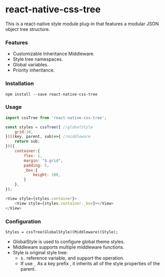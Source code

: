 # react-native-css-tree

This is a react-native style module plug-in that features a modular JSON object tree structure.

### Features

   * Customizable Inheritance Middleware.
   * Style tree namespaces.
   * Global variables.
   * Priority inheritance.
   
### Installation
```shell
npm install --save react-native-css-tree
```
### Usage
```javascript
import cssTree from 'react-native-css-tree';

const styles = cssTree({ //globalStyle
    grid:10,
})((key, parent, sub)=>{ //middleware
    return sub;
})({
    container:{
        flex: 1,
        margin: "$.grid",
        padding: 5,
        _box:{
            height: 100,
        }
    },
});

<View style={styles.container}>
    <View style={styles.container._box}></View>
</View>
```
### Configuration

    Styles = cssTree(GlobalStyle)(Middleware)(Style);

* GlobalStyle is used to configure global theme styles.
* Middleware supports multiple middleware functions.
* Style is original style tree:
    * `$.` reference variable, and support the operation.
    *  If use `_` As a key prefix , it inherits all of the style properties of the parent.




